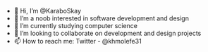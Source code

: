- 👋 Hi, I’m @KaraboSkay
- 👀 I’m a noob interested in software development and design 
- 🌱 I’m currently studying computer science
- 💞️ I’m looking to collaborate on development and design projects 
- 📫 How to reach me: Twitter - @khmolefe31 

<!---
KaraboSkay/KaraboSkay is a ✨ special ✨ repository because its `README.md` (this file) appears on your GitHub profile.
You can click the Preview link to take a look at your changes.
--->
